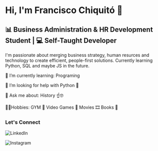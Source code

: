 # Hi, I'm Francisco Chiquitó 👋

## 📊 Business Administration & HR Development Student | 💻 Self-Taught Developer 

I'm passionate about merging business strategy, human resurces and technology to create efficient, people-first solutions. Currently learning Python, SQL and maybe JS in the future. 

🌱 I’m currently learning: Programing

🤔 I’m looking for help with Python 🐍

💬 Ask me about: History ☝🤓

🐱‍🐉Hobbies: GYM 🦍 Video Games 👾 Movies 🎞 Books 📙

### Let's Connect

![LinkedIn](https://img.shields.io/website?url=https%3A%2F%2Fwww.linkedin.com%2Fin%2Ffrancisco-chiquito%2F)

![Instagram](https://img.shields.io/website?url=https%3A%2F%2Fwww.instagram.com%2Fcs_franc%2F)

<!-- 
**jfrancis08/jfrancis08** is a ✨ _special_ ✨ repository because its `README.md` (this file) appears on your GitHub profile.

Here are some ideas to get you started:

- 🔭 I’m currently working on ...
- 🌱 I’m currently learning ...
- 👯 I’m looking to collaborate on ...
- 🤔 I’m looking for help with ...
- 💬 Ask me about ...
- 📫 How to reach me: ...
- 😄 Pronouns: ...
- ⚡ Fun fact: ... -->